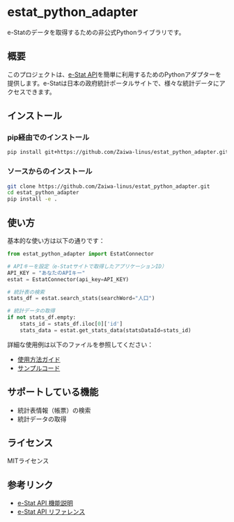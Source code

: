 # estat_python_adapter
e-Statのデータを取得するための非公式Pythonライブラリです。

## 概要

このプロジェクトは、[e-Stat API](https://www.e-stat.go.jp/api/)を簡単に利用するためのPythonアダプターを提供します。e-Statは日本の政府統計ポータルサイトで、様々な統計データにアクセスできます。

## インストール

### pip経由でのインストール

```bash
pip install git+https://github.com/Zaiwa-linus/estat_python_adapter.git
```

### ソースからのインストール

```bash
git clone https://github.com/Zaiwa-linus/estat_python_adapter.git
cd estat_python_adapter
pip install -e .
```

## 使い方

基本的な使い方は以下の通りです：

```python
from estat_python_adapter import EstatConnector

# APIキーを設定（e-Statサイトで取得したアプリケーションID）
API_KEY = "あなたのAPIキー"
estat = EstatConnector(api_key=API_KEY)

# 統計表の検索
stats_df = estat.search_stats(searchWord="人口")

# 統計データの取得
if not stats_df.empty:
    stats_id = stats_df.iloc[0]['id']
    stats_data = estat.get_stats_data(statsDataId=stats_id)
```

詳細な使用例は以下のファイルを参照してください：
- [使用方法ガイド](docs/sample_usage.md)
- [サンプルコード](docs/examples/example.py)

## サポートしている機能

- 統計表情報（帳票）の検索
- 統計データの取得

## ライセンス

MITライセンス

## 参考リンク

- [e-Stat API 機能説明](https://www.e-stat.go.jp/api/api-info/api-spec)
- [e-Stat API リファレンス](https://www.e-stat.go.jp/api/api-info/e-stat-manual3-0)


